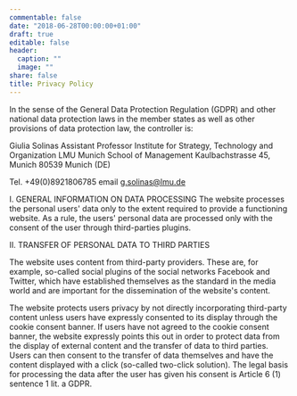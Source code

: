 ```yaml
---
commentable: false
date: "2018-06-28T00:00:00+01:00"
draft: true
editable: false
header:
  caption: ""
  image: ""
share: false
title: Privacy Policy
---
```


In the sense of the General Data Protection Regulation (GDPR) and other national data protection laws in the member states as well as other provisions of data protection law, the controller is:

Giulia Solinas
Assistant Professor 
Institute for Strategy, Technology and Organization 
LMU Munich School of Management
Kaulbachstrasse 45, Munich
80539 Munich (DE)

Tel. +49(0)8921806785
email g.solinas@lmu.de

I. GENERAL INFORMATION ON DATA PROCESSING
The website processes the personal users' data only to the extent required to provide a functioning website. As a rule, the users' personal data are processed only with the consent of the user through third-parties plugins. 

II. TRANSFER OF PERSONAL DATA TO THIRD PARTIES

The website uses content from third-party providers. These are, for example, so-called social plugins of the social networks Facebook and Twitter, which have established themselves as the standard in the media world and are important for the dissemination of the website's content. 

The website protects users privacy by not directly incorporating third-party content unless users have expressly consented to its display through the cookie consent banner. If users have not agreed to the cookie consent banner, the website expressly points this out in order to protect data from the display of external content and the transfer of data to third parties. Users can then consent to the transfer of data themselves and have the content displayed with a click (so-called two-click solution). The legal basis for processing the data after the user has given his consent is Article 6 (1) sentence 1 lit. a GDPR.

